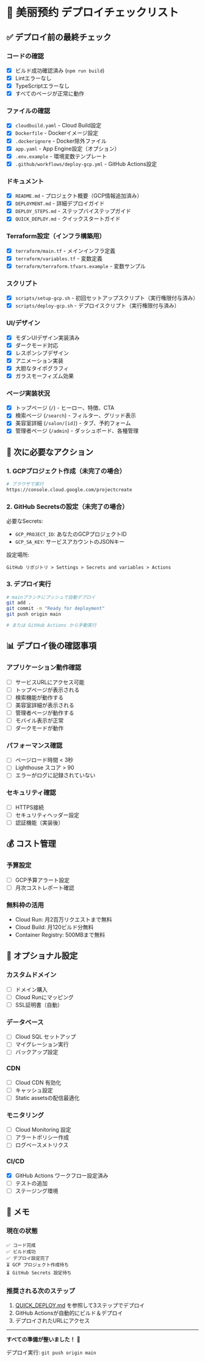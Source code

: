 # 🚀 美丽预约 デプロイチェックリスト

## ✅ デプロイ前の最終チェック

### コードの確認
- [x] ビルド成功確認済み (`npm run build`)
- [x] Lintエラーなし
- [x] TypeScriptエラーなし
- [x] すべてのページが正常に動作

### ファイルの確認
- [x] `cloudbuild.yaml` - Cloud Build設定
- [x] `Dockerfile` - Dockerイメージ設定
- [x] `.dockerignore` - Docker除外ファイル
- [x] `app.yaml` - App Engine設定（オプション）
- [x] `.env.example` - 環境変数テンプレート
- [x] `.github/workflows/deploy-gcp.yml` - GitHub Actions設定

### ドキュメント
- [x] `README.md` - プロジェクト概要（GCP情報追加済み）
- [x] `DEPLOYMENT.md` - 詳細デプロイガイド
- [x] `DEPLOY_STEPS.md` - ステップバイステップガイド
- [x] `QUICK_DEPLOY.md` - クイックスタートガイド

### Terraform設定（インフラ構築用）
- [x] `terraform/main.tf` - メインインフラ定義
- [x] `terraform/variables.tf` - 変数定義
- [x] `terraform/terraform.tfvars.example` - 変数サンプル

### スクリプト
- [x] `scripts/setup-gcp.sh` - 初回セットアップスクリプト（実行権限付与済み）
- [x] `scripts/deploy-gcp.sh` - デプロイスクリプト（実行権限付与済み）

### UI/デザイン
- [x] モダンUIデザイン実装済み
- [x] ダークモード対応
- [x] レスポンシブデザイン
- [x] アニメーション実装
- [x] 大胆なタイポグラフィ
- [x] ガラスモーフィズム効果

### ページ実装状況
- [x] トップページ (`/`) - ヒーロー、特徴、CTA
- [x] 検索ページ (`/search`) - フィルター、グリッド表示
- [x] 美容室詳細 (`/salon/[id]`) - タブ、予約フォーム
- [x] 管理者ページ (`/admin`) - ダッシュボード、各種管理

## 🎯 次に必要なアクション

### 1. GCPプロジェクト作成（未完了の場合）
```bash
# ブラウザで実行
https://console.cloud.google.com/projectcreate
```

### 2. GitHub Secretsの設定（未完了の場合）
必要なSecrets:
- `GCP_PROJECT_ID`: あなたのGCPプロジェクトID
- `GCP_SA_KEY`: サービスアカウントのJSONキー

設定場所:
```
GitHub リポジトリ > Settings > Secrets and variables > Actions
```

### 3. デプロイ実行
```bash
# mainブランチにプッシュで自動デプロイ
git add .
git commit -m "Ready for deployment"
git push origin main

# または GitHub Actions から手動実行
```

## 📊 デプロイ後の確認事項

### アプリケーション動作確認
- [ ] サービスURLにアクセス可能
- [ ] トップページが表示される
- [ ] 検索機能が動作する
- [ ] 美容室詳細が表示される
- [ ] 管理者ページが動作する
- [ ] モバイル表示が正常
- [ ] ダークモードが動作

### パフォーマンス確認
- [ ] ページロード時間 < 3秒
- [ ] Lighthouse スコア > 90
- [ ] エラーがログに記録されていない

### セキュリティ確認
- [ ] HTTPS接続
- [ ] セキュリティヘッダー設定
- [ ] 認証機能（実装後）

## 💰 コスト管理

### 予算設定
- [ ] GCP予算アラート設定
- [ ] 月次コストレポート確認

### 無料枠の活用
- Cloud Run: 月2百万リクエストまで無料
- Cloud Build: 月120ビルド分無料
- Container Registry: 500MBまで無料

## 🔧 オプショナル設定

### カスタムドメイン
- [ ] ドメイン購入
- [ ] Cloud Runにマッピング
- [ ] SSL証明書（自動）

### データベース
- [ ] Cloud SQL セットアップ
- [ ] マイグレーション実行
- [ ] バックアップ設定

### CDN
- [ ] Cloud CDN 有効化
- [ ] キャッシュ設定
- [ ] Static assetsの配信最適化

### モニタリング
- [ ] Cloud Monitoring 設定
- [ ] アラートポリシー作成
- [ ] ログベースメトリクス

### CI/CD
- [x] GitHub Actions ワークフロー設定済み
- [ ] テストの追加
- [ ] ステージング環境

## 📝 メモ

### 現在の状態
```
✅ コード完成
✅ ビルド成功
✅ デプロイ設定完了
⏳ GCP プロジェクト作成待ち
⏳ GitHub Secrets 設定待ち
```

### 推奨される次のステップ
1. [QUICK_DEPLOY.md](./QUICK_DEPLOY.md) を参照して3ステップでデプロイ
2. GitHub Actionsが自動的にビルド＆デプロイ
3. デプロイされたURLにアクセス

---

**すべての準備が整いました！** 🎉

デプロイ実行: `git push origin main`

